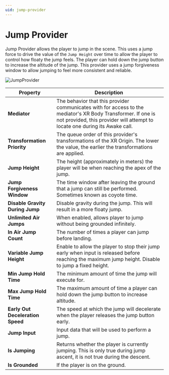 ```yaml
---
uid: jump-provider
---
```

# Jump Provider
Jump Provider allows the player to jump in the scene. This uses a jump force to drive the value of the `Jump Height` over time to allow the player to control how floaty the jump feels. The player can hold down the jump button to increase the altitude of the jump. This provider uses a jump forgiveness window to allow jumping to feel more consistent and reliable.

![JumpProvider](images/jump-provider.png)

| **Property** | **Description** |
|---|---|
|**Mediator**| The behavior that this provider communicates with for access to the mediator's XR Body Transformer. If one is not provided, this provider will attempt to locate one during its Awake call. |
|**Transformation Priority**| The queue order of this provider's transformations of the XR Origin. The lower the value, the earlier the transformations are applied. |
| **Jump Height**| The height (approximately in meters) the player will be when reaching the apex of the jump. |
| **Jump Forgiveness Window**| The time window after leaving the ground that a jump can still be performed. Sometimes known as coyote time. |
| **Disable Gravity During Jump**| Disable gravity during the jump. This will result in a more floaty jump.|
| **Unlimited Air Jumps**| When enabled, allows player to jump without being grounded infinitely. |
| **In Air Jump Count**| The number of times a player can jump before landing. |
| **Variable Jump Height**| Enable to allow the player to stop their jump early when input is released before reaching the maximum jump height. Disable to jump a fixed height. |
| **Min Jump Hold Time**| The minimum amount of time the jump will execute for. |
| **Max Jump Hold Time**| The maximum amount of time a player can hold down the jump button to increase altitude. |
| **Early Out Deceleration Speed**| The speed at which the jump will decelerate when the player releases the jump button early. |
| **Jump Input**| Input data that will be used to perform a jump. |
| **Is Jumping**| Returns whether the player is currently jumping. This is only true during jump ascent, it is not true during the descent. |
| **Is Grounded**| If the player is on the ground. |
